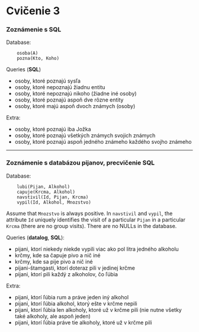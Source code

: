 # Cvičenie 3

### Zoznámenie s SQL

Database:
```
	osoba(A)
	pozna(Kto, Koho)
```

Queries (**SQL**)
* osoby, ktoré poznajú sysľa
* osoby, ktoré nepoznajú žiadnu entitu
* osoby, ktoré nepoznajú nikoho (žiadne iné osoby)
* osoby, ktoré poznajú aspoň dve rôzne entity
* osoby, ktoré majú aspoň dvoch známych (osoby)

Extra:
* osoby, ktoré poznajú iba Jožka
* osoby, ktoré poznajú všetkých známych svojich známych
* osoby, ktoré poznajú aspoň jedného známeho každého svojho známeho

---

### Zoznámenie s databázou pijanov, precvičenie SQL

Database:
```
	lubi(Pijan, Alkohol)
	capuje(Krcma, Alkohol)
	navstivil(Id, Pijan, Krcma)
	vypil(Id, Alkohol, Mnozstvo)
```
Assume that `Mnozstvo` is always positive. In `navstivil` and `vypil`, the attribute `Id` uniquely identifies the visit of a particular `Pijan` in a particular `Krcma` (there are no group visits). There are no NULLs in the database.

Queries (**datalog**, **SQL**):
* pijani, ktorí niekedy niekde vypili viac ako pol litra jedného alkoholu
* krčmy, kde sa čapuje pivo a nič iné
* krčmy, kde sa pije pivo a nič iné
* pijani-štamgasti, ktorí doteraz pili v jedinej krčme
* pijani, ktorí pili každý z alkoholov, čo ľúbia

Extra:
* pijani, ktorí ľúbia rum a práve jeden iný alkohol
* pijani, ktorí ľúbia alkohol, ktorý ešte v krčme nepili
* pijani, ktorí ľúbia len alkoholy, ktoré už v krčme pili (nie nutne všetky také alkoholy, ale aspoň jeden)
* pijani, ktorí ľúbia práve tie alkoholy, ktoré už v krčme pili

